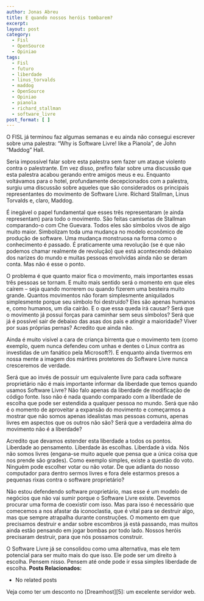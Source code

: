 ```yaml
---
author: Jonas Abreu
title: E quando nossos heróis tombarem?
excerpt:
layout: post
category:
  - Fisl
  - OpenSource
  - Opiniao
tags:
  - Fisl
  - futuro
  - liberdade
  - linus_torvalds
  - maddog
  - OpenSource
  - Opiniao
  - pianola
  - richard_stallman
  - software_livre
post_format: [ ]
---
```

O FISL já terminou faz algumas semanas e eu ainda não consegui escrever sobre uma palestra: “Why is Software Livre! like a Pianola”, de John “Maddog” Hall.

Seria impossível falar sobre esta palestra sem fazer um ataque violento contra o palestrante. Em vez disso, prefiro falar sobre uma discussão que esta palestra acabou gerando entre amigos meus e eu. Enquanto voltávamos para o hotel, profundamente decepcionados com a palestra, surgiu uma discussão sobre aqueles que são considerados os principais representantes do movimento de Software Livre. Richard Stallman, Linus Torvalds e, claro, Maddog.

É inegável o papel fundamental que esses três representaram (e ainda representam) para todo o movimento. São feitas camisetas de Stallman comparando-o com Che Guevara. Todos eles são símbolos vivos de algo muito maior. Simbolizam toda uma mudança no modelo econômico de produção de software. Uma mudança monstruosa na forma como o conhecimento é passado. É praticamente uma revolução (se é que não podemos chamar realmente de revolução) que está acontecendo debaixo dos narizes do mundo e muitas pessoas envolvidas ainda não se deram conta. Mas não é esse o ponto.

O problema é que quanto maior fica o movimento, mais importantes essas três pessoas se tornam. E muito mais sentido será o momento em que eles caírem – seja quando morrerem ou quando fizerem uma besteira muito grande. Quantos movimentos não foram simplesmente aniquilados simplesmente porque seu símbolo foi destruído? Eles são apenas humanos e, como humanos, um dia cairão. E o que essa queda irá causar? Será que o movimento já possui forças para caminhar sem seus símbolos? Será que já é possível sair de debaixo das asas dos pais e atingir a maioridade? Viver por suas próprias pernas? Acredito que ainda não.

Ainda é muito visível a cara de criança birrenta que o movimento tem (como exemplo, quem nunca defendeu com unhas e dentes o Linux contra as investidas de um fanático pela Microsoft?). E enquanto ainda tivermos em nossa mente a imagem dos mártires protetores do Software Livre nunca cresceremos de verdade.

Será que ao invés de possuir um equivalente livre para cada software proprietário não é mais importante informar da liberdade que temos quando usamos Software Livre? Não falo apenas da liberdade de modificação de código fonte. Isso não é nada quando comparado com a liberdade de escolha que pode ser estendida a qualquer pessoa no mundo. Será que não é o momento de aproveitar a expansão do movimento e começarmos a mostrar que não somos apenas idealistas mas pessoas comuns, apenas livres em aspectos que os outros não são? Será que a verdadeira alma do movimento não é a liberdade?

Acredito que devamos estender esta liberdade a todos os pontos. Liberdade ao pensamento. Liberdade às escolhas. Liberdade à vida. Nós não somos livres (engana-se muito aquele que pensa que a única coisa que nos prende são grades). Como exemplo simples, existe a questão do voto. Ninguém pode escolher votar ou não votar. De que adianta do nosso computador para dentro sermos livres e fora dele estarmos presos a pequenas rixas contra o software proprietário?

Não estou defendendo software proprietário, mas esse é um modelo de negócios que não vai sumir porque o Software Livre existe. Devemos procurar uma forma de coexistir com isso. Mas para isso é necessário que comecemos a nos afastar da iconoclastia, que é vital para se destruir algo, mas que sempre atrapalha durante construções. O momento em que precisamos destruir e andar sobre escombros já está passando, mas muitos ainda estão pensando em jogar bombas por todo lado. Nossos heróis precisaram destruir, para que nós possamos construir.

O Software Livre já se consolidou como uma alternativa, mas ele tem potencial para ser muito mais do que isso. Ele pode ser um direito à escolha. Pensem nisso. Pensem até onde pode ir essa simples liberdade de escolha. 
**Posts Relacionados:** 
*   No related posts










Veja como ter um desconto no [Dreamhost][5]: um excelente servidor web.






